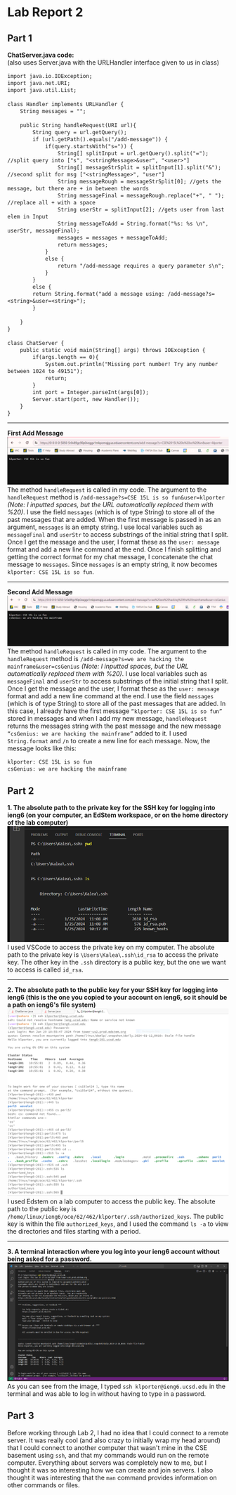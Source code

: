 # Lab Report 2  

## Part 1  
**ChatServer.java code:**  
(also uses Server.java with the URLHandler interface given to us in class)
```
import java.io.IOException;
import java.net.URI;
import java.util.List;

class Handler implements URLHandler {
    String messages = "";

    public String handleRequest(URI url){
        String query = url.getQuery();
        if (url.getPath().equals("/add-message")) {
            if(query.startsWith("s=")) {
                String[] splitInput = url.getQuery().split("="); //split query into ["s", "<stringMessage>&user", "<user>"]
                String[] messageStrSplit = splitInput[1].split("&"); //second split for msg ["<stringMessage>", "user"]
                String messageRough = messageStrSplit[0]; //gets the message, but there are + in between the words
                String messageFinal = messageRough.replace("+", " "); //replace all + with a space
                String userStr = splitInput[2]; //gets user from last elem in Input
                String messageToAdd = String.format("%s: %s \n", userStr, messageFinal);
                messages = messages + messageToAdd;
                return messages;
            }
            else {
                return "/add-message requires a query parameter s\n";
            }
        }
        else {
        return String.format("add a message using: /add-message?s=<string>&user=<string>");
        }

    }
}

class ChatServer {
    public static void main(String[] args) throws IOException {
        if(args.length == 0){
            System.out.println("Missing port number! Try any number between 1024 to 49151");
            return; 
        }
        int port = Integer.parseInt(args[0]);
        Server.start(port, new Handler());
    }
}
```
---

**First Add Message**  
![Image](msg1.png)  
The method `handleRequest` is called in my code. The argument to the `handleRequest` method is `/add-message?s=CSE 15L is so fun&user=klporter` *(Note: I inputted spaces, but the URL automatically replaced them with %20)*. I use the field `messages` (which is of type String) to store all of the past messages that are added. When the first message is passed in as an argument, `messages` is an empty string. I use local variables such as `messageFinal` and `userStr` to access substrings of the initial string that I split. Once I get the message and the user, I format these as the `user: message` format and add a new line command at the end. Once I finish splitting and getting the correct format for my chat message, I concatenate the chat message to `messages`. Since `messages` is an empty string, it now becomes `klporter: CSE 15L is so fun`. 

--- 
   
  
**Second Add Message**
![Image](msg2.png)  
The method `handleRequest` is called in my code. The argument to the `handleRequest` method is `/add-message?s=we are hacking the mainframe&user=csGenius` *(Note: I inputted spaces, but the URL automatically replaced them with %20)*. I use local variables such as `messageFinal` and `userStr` to access substrings of the initial string that I split. Once I get the message and the user, I format these as the `user: message` format and add a new line command at the end. I use the field `messages` (which is of type String) to store all of the past messages that are added. In this case, I already have the first message `“klporter: CSE 15L is so fun”` stored in messages and when I add my new message, `handleRequest` returns the messages string with the past message and the new message `“csGenius: we are hacking the mainframe”` added to it. I used `String.format` and `/n` to create a new line for each message. Now, the message looks like this:  
```
klporter: CSE 15L is so fun
csGenius: we are hacking the mainframe
```


## Part 2  
**1. The absolute path to the private key for the SSH key for logging into ieng6 (on your computer, an EdStem workspace, or on the home directory of the lab computer)**
![Image](privateKey.png)  
I used VSCode to access the private key on my computer. The absolute path to the private key is `\Users\Kalea\.ssh\id_rsa` to access the private key. The other key in the `.ssh` directory is a public key, but the one we want to access is called `id_rsa`.  

---
  
**2. The absolute path to the public key for your SSH key for logging into ieng6 (this is the one you copied to your account on ieng6, so it should be a path on ieng6's file system)**
![Image](publicKey.PNG)  
I used Edstem on a lab computer to access the public key. The absolute path to the public key is `/home/linux/ieng6/oce/62/462/klporter/.ssh/authorized_keys`. The public key is within the file `authorized_keys`, and I used the command `ls -a` to view the directories and files starting with a period.  

---
  
**3. A terminal interaction where you log into your ieng6 account without being asked for a password.**
![Image](noPassLogin.png)  
As you can see from the image, I typed `ssh klporter@ieng6.ucsd.edu` in the terminal and was able to log in without having to type in a password.  


  

## Part 3  
Before working through Lab 2, I had no idea that I could connect to a remote server. It was really cool (and also crazy to initially wrap my head around) that I could connect to another computer that wasn't mine in the CSE basement using `ssh`, and that my commands would run on the remote computer. Everything about servers was completely new to me, but I thought it was so interesting how we can create and join servers. I also thought it was interesting that the `man` command provides information on other commands or files.  

